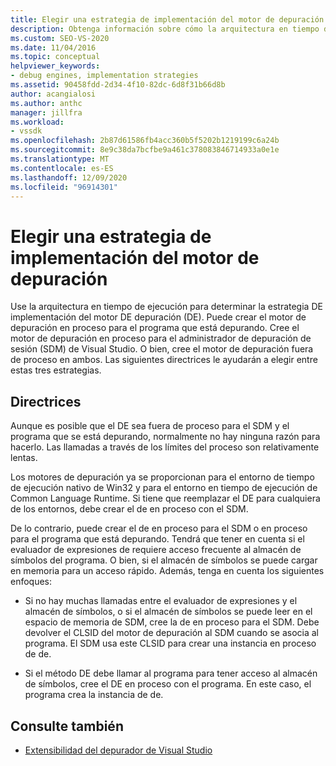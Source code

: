 ```yaml
---
title: Elegir una estrategia de implementación del motor de depuración | Microsoft Docs
description: Obtenga información sobre cómo la arquitectura en tiempo de ejecución le ayuda a elegir entre varias estrategias para la implementación del motor de depuración.
ms.custom: SEO-VS-2020
ms.date: 11/04/2016
ms.topic: conceptual
helpviewer_keywords:
- debug engines, implementation strategies
ms.assetid: 90458fdd-2d34-4f10-82dc-6d8f31b66d8b
author: acangialosi
ms.author: anthc
manager: jillfra
ms.workload:
- vssdk
ms.openlocfilehash: 2b87d61586fb4acc360b5f5202b1219199c6a24b
ms.sourcegitcommit: 8e9c38da7bcfbe9a461c378083846714933a0e1e
ms.translationtype: MT
ms.contentlocale: es-ES
ms.lasthandoff: 12/09/2020
ms.locfileid: "96914301"
---
```

# <a name="choose-a-debug-engine-implementation-strategy"></a>Elegir una estrategia de implementación del motor de depuración
Use la arquitectura en tiempo de ejecución para determinar la estrategia DE implementación del motor DE depuración (DE). Puede crear el motor de depuración en proceso para el programa que está depurando. Cree el motor de depuración en proceso para el administrador de depuración de sesión (SDM) de Visual Studio. O bien, cree el motor de depuración fuera de proceso en ambos. Las siguientes directrices le ayudarán a elegir entre estas tres estrategias.

## <a name="guidelines"></a>Directrices
 Aunque es posible que el DE sea fuera de proceso para el SDM y el programa que se está depurando, normalmente no hay ninguna razón para hacerlo. Las llamadas a través de los límites del proceso son relativamente lentas.

 Los motores de depuración ya se proporcionan para el entorno de tiempo de ejecución nativo de Win32 y para el entorno en tiempo de ejecución de Common Language Runtime. Si tiene que reemplazar el DE para cualquiera de los entornos, debe crear el de en proceso con el SDM.

 De lo contrario, puede crear el de en proceso para el SDM o en proceso para el programa que está depurando. Tendrá que tener en cuenta si el evaluador de expresiones de requiere acceso frecuente al almacén de símbolos del programa. O bien, si el almacén de símbolos se puede cargar en memoria para un acceso rápido. Además, tenga en cuenta los siguientes enfoques:

- Si no hay muchas llamadas entre el evaluador de expresiones y el almacén de símbolos, o si el almacén de símbolos se puede leer en el espacio de memoria de SDM, cree la de en proceso para el SDM. Debe devolver el CLSID del motor de depuración al SDM cuando se asocia al programa. El SDM usa este CLSID para crear una instancia en proceso de de.

- Si el método DE debe llamar al programa para tener acceso al almacén de símbolos, cree el DE en proceso con el programa. En este caso, el programa crea la instancia de de.

## <a name="see-also"></a>Consulte también
- [Extensibilidad del depurador de Visual Studio](../../extensibility/debugger/visual-studio-debugger-extensibility.md)
